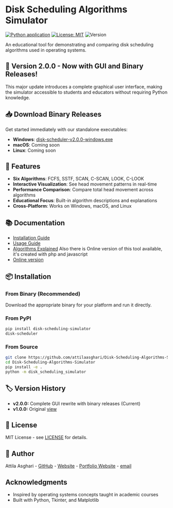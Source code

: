 # Disk Scheduling Algorithms Simulator

[![Python application](https://github.com/attilaasghari/Disk-Scheduling-Algorithms-Simulator/actions/workflows/python-app.yml/badge.svg)](https://github.com/attilaasghari/Disk-Scheduling-Algorithms-Simulator/actions/workflows/python-app.yml)
[![License: MIT](https://img.shields.io/badge/License-MIT-yellow.svg)](https://opensource.org/licenses/MIT)
![Version](https://img.shields.io/badge/version-v2.0.0-blue)

An educational tool for demonstrating and comparing disk scheduling algorithms used in operating systems.

## 🚀 Version 2.0.0 - Now with GUI and Binary Releases!

This major update introduces a complete graphical user interface, making the simulator accessible to students and educators without requiring Python knowledge.

## 📥 Download Binary Releases

Get started immediately with our standalone executables:

- **Windows**: [disk-scheduler-v2.0.0-windows.exe](https://github.com/attilaasghari/Disk-Scheduling-Algorithms-Simulator/releases/download/v2.0.0/disk-scheduler.exe)
- **macOS**: Coming soon
- **Linux**: Coming soon

## 🌟 Features

- **Six Algorithms**: FCFS, SSTF, SCAN, C-SCAN, LOOK, C-LOOK
- **Interactive Visualization**: See head movement patterns in real-time
- **Performance Comparison**: Compare total head movement across algorithms
- **Educational Focus**: Built-in algorithm descriptions and explanations
- **Cross-Platform**: Works on Windows, macOS, and Linux

## 📚 Documentation

- [Installation Guide](docs/installation.md)
- [Usage Guide](docs/usage.md)
- [Algorithms Explained](docs/algorithms.md)
Also there is Online version of this tool available, it's created with php and javascript
- [Online version](https://ata.vitren.ir/projects/dsas/)

## 📦 Installation

### From Binary (Recommended)
Download the appropriate binary for your platform and run it directly.

### From PyPI
```bash
pip install disk-scheduling-simulator
disk-scheduler
```
### From Source
```bash
git clone https://github.com/attilaasghari/Disk-Scheduling-Algorithms-Simulator.git
cd Disk-Scheduling-Algorithms-Simulator
pip install -e .
python -m disk_scheduling_simulator
```

## 🏷️ Version History
- **v2.0.0:** Complete GUI rewrite with binary releases (Current)
- **v1.0.0:** Original  [view](https://github.com/attilaasghari/Disk-Scheduling-Algorithms-Simulator/tree/v1.0.0?spm=a2ty_o01.29997173.0.0.69fcc9210DBNQJ&file=v1.0.0)

## 📄 License
MIT License - see [LICENSE](LICENSE) for details.

## 👤 Author
Attila Asghari - [GitHub](https://github.com/attilaasghari?spm=a2ty_o01.29997173.0.0.69fcc9210DBNQJ) - [Website](https://ata.vitren.ir) - [Portfolio Website](https://attila.vitren.ir) - [email](mailto:attilaasghari@gmail.com)

## Acknowledgments

- Inspired by operating systems concepts taught in academic courses
- Built with Python, Tkinter, and Matplotlib




